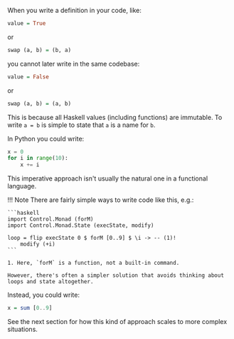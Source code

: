 When you write a definition in your code, like:

```haskell
value = True 
```

or 

```haskell
swap (a, b) = (b, a)
```

you cannot later write in the same codebase:

```haskell
value = False
```

or 

```haskell
swap (a, b) = (a, b)
```

This is because all Haskell values (including functions) are immutable. To write `a = b` is simple to state that `a` is a name for `b`. 

In Python you could write:

```python
x = 0
for i in range(10):
    x += i
```

This imperative approach isn't usually the natural one in a functional language. 

!!! Note
    There are fairly simple ways to write code like this, e.g.:

    ```haskell
    import Control.Monad (forM)
    import Control.Monad.State (execState, modify)

    loop = flip execState 0 $ forM [0..9] $ \i -> -- (1)!
        modify (+i)
    ```

    1. Here, `forM` is a function, not a built-in command.  

    However, there's often a simpler solution that avoids thinking about loops and state altogether.


Instead, you could write:

```haskell
x = sum [0..9]
```

See the next section for how this kind of approach scales to more complex situations.
